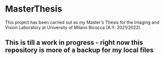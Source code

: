 # MasterThesis
This project has been carried out as my Master's Thesis for the Imaging and Vision Laboratory at University of Milano Bicocca (A.Y. 2021/2022). 

## This is till a work in progress - right now this repository is more of a backup for my local files
